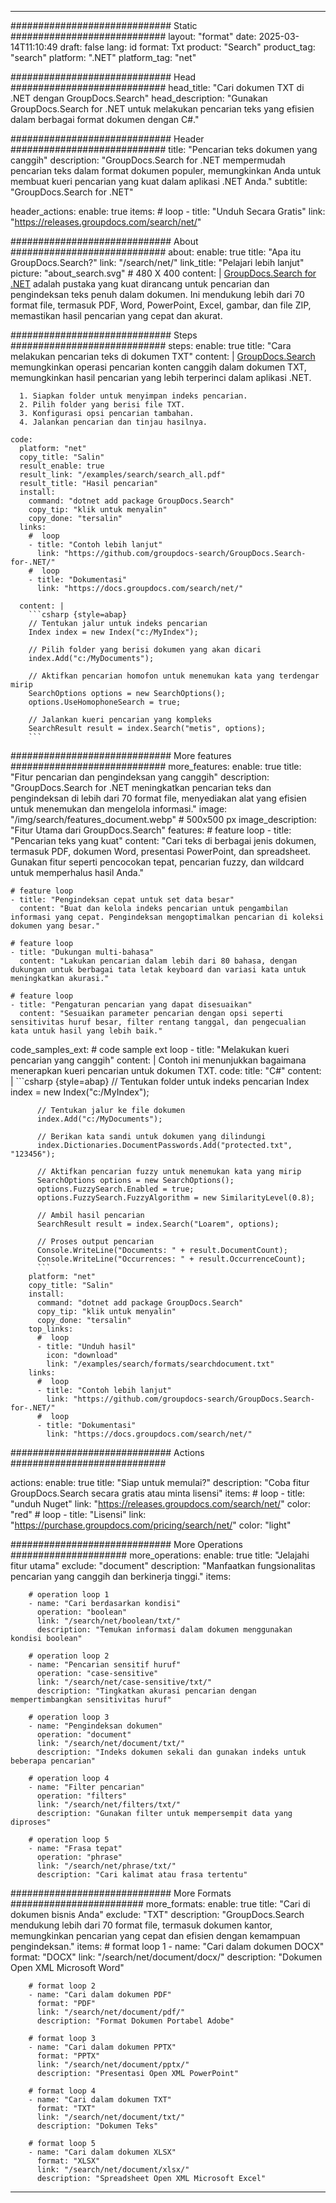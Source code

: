 
---
############################# Static ############################
layout: "format"
date:  2025-03-14T11:10:49
draft: false
lang: id
format: Txt
product: "Search"
product_tag: "search"
platform: ".NET"
platform_tag: "net"

############################# Head ############################
head_title: "Cari dokumen TXT di .NET dengan GroupDocs.Search"
head_description: "Gunakan GroupDocs.Search for .NET untuk melakukan pencarian teks yang efisien dalam berbagai format dokumen dengan C#."

############################# Header ############################
title: "Pencarian teks dokumen yang canggih" 
description: "GroupDocs.Search for .NET mempermudah pencarian teks dalam format dokumen populer, memungkinkan Anda untuk membuat kueri pencarian yang kuat dalam aplikasi .NET Anda."
subtitle: "GroupDocs.Search for .NET" 

header_actions:
  enable: true
  items:
    #  loop
    - title: "Unduh Secara Gratis"
      link: "https://releases.groupdocs.com/search/net/"
      
############################# About ############################
about:
    enable: true
    title: "Apa itu GroupDocs.Search?"
    link: "/search/net/"
    link_title: "Pelajari lebih lanjut"
    picture: "about_search.svg" # 480 X 400
    content: |
       [GroupDocs.Search for .NET](/search/net/) adalah pustaka yang kuat dirancang untuk pencarian dan pengindeksan teks penuh dalam dokumen. Ini mendukung lebih dari 70 format file, termasuk PDF, Word, PowerPoint, Excel, gambar, dan file ZIP, memastikan hasil pencarian yang cepat dan akurat.

############################# Steps ############################
steps:
    enable: true
    title: "Cara melakukan pencarian teks di dokumen TXT"
    content: |
      [GroupDocs.Search](/search/net/) memungkinkan operasi pencarian konten canggih dalam dokumen TXT, memungkinkan hasil pencarian yang lebih terperinci dalam aplikasi .NET.
      
      1. Siapkan folder untuk menyimpan indeks pencarian.
      2. Pilih folder yang berisi file TXT.
      3. Konfigurasi opsi pencarian tambahan.
      4. Jalankan pencarian dan tinjau hasilnya.
   
    code:
      platform: "net"
      copy_title: "Salin"
      result_enable: true
      result_link: "/examples/search/search_all.pdf"
      result_title: "Hasil pencarian"
      install:
        command: "dotnet add package GroupDocs.Search"
        copy_tip: "klik untuk menyalin"
        copy_done: "tersalin"
      links:
        #  loop
        - title: "Contoh lebih lanjut"
          link: "https://github.com/groupdocs-search/GroupDocs.Search-for-.NET/"
        #  loop
        - title: "Dokumentasi"
          link: "https://docs.groupdocs.com/search/net/"
          
      content: |
        ```csharp {style=abap}
        // Tentukan jalur untuk indeks pencarian
        Index index = new Index("c:/MyIndex");

        // Pilih folder yang berisi dokumen yang akan dicari
        index.Add("c:/MyDocuments");

        // Aktifkan pencarian homofon untuk menemukan kata yang terdengar mirip
        SearchOptions options = new SearchOptions();
        options.UseHomophoneSearch = true;

        // Jalankan kueri pencarian yang kompleks
        SearchResult result = index.Search("metis", options);
        ```            

############################# More features ############################
more_features:
  enable: true
  title: "Fitur pencarian dan pengindeksan yang canggih"
  description: "GroupDocs.Search for .NET meningkatkan pencarian teks dan pengindeksan di lebih dari 70 format file, menyediakan alat yang efisien untuk menemukan dan mengelola informasi."
  image: "/img/search/features_document.webp" # 500x500 px
  image_description: "Fitur Utama dari GroupDocs.Search"
  features:
    # feature loop
    - title: "Pencarian teks yang kuat"
      content: "Cari teks di berbagai jenis dokumen, termasuk PDF, dokumen Word, presentasi PowerPoint, dan spreadsheet. Gunakan fitur seperti pencocokan tepat, pencarian fuzzy, dan wildcard untuk memperhalus hasil Anda."

    # feature loop
    - title: "Pengindeksan cepat untuk set data besar"
      content: "Buat dan kelola indeks pencarian untuk pengambilan informasi yang cepat. Pengindeksan mengoptimalkan pencarian di koleksi dokumen yang besar."

    # feature loop
    - title: "Dukungan multi-bahasa"
      content: "Lakukan pencarian dalam lebih dari 80 bahasa, dengan dukungan untuk berbagai tata letak keyboard dan variasi kata untuk meningkatkan akurasi."

    # feature loop
    - title: "Pengaturan pencarian yang dapat disesuaikan"
      content: "Sesuaikan parameter pencarian dengan opsi seperti sensitivitas huruf besar, filter rentang tanggal, dan pengecualian kata untuk hasil yang lebih baik."
      
  code_samples_ext:
    # code sample ext loop
    - title: "Melakukan kueri pencarian yang canggih"
      content: |
        Contoh ini menunjukkan bagaimana menerapkan kueri pencarian untuk dokumen TXT.
      code:
        title: "C#"
        content: |
          ```csharp {style=abap}
          // Tentukan folder untuk indeks pencarian
          Index index = new Index("c:/MyIndex");
              
          // Tentukan jalur ke file dokumen
          index.Add("c:/MyDocuments");

          // Berikan kata sandi untuk dokumen yang dilindungi
          index.Dictionaries.DocumentPasswords.Add("protected.txt", "123456");

          // Aktifkan pencarian fuzzy untuk menemukan kata yang mirip
          SearchOptions options = new SearchOptions();
          options.FuzzySearch.Enabled = true;
          options.FuzzySearch.FuzzyAlgorithm = new SimilarityLevel(0.8);

          // Ambil hasil pencarian
          SearchResult result = index.Search("Loarem", options);
          
          // Proses output pencarian
          Console.WriteLine("Documents: " + result.DocumentCount);
          Console.WriteLine("Occurrences: " + result.OccurrenceCount);
          ```
        platform: "net"
        copy_title: "Salin"
        install:
          command: "dotnet add package GroupDocs.Search"
          copy_tip: "klik untuk menyalin"
          copy_done: "tersalin"
        top_links:
          #  loop
          - title: "Unduh hasil"
            icon: "download"
            link: "/examples/search/formats/searchdocument.txt"
        links:
          #  loop
          - title: "Contoh lebih lanjut"
            link: "https://github.com/groupdocs-search/GroupDocs.Search-for-.NET/"
          #  loop
          - title: "Dokumentasi"
            link: "https://docs.groupdocs.com/search/net/"
            

            


############################# Actions ############################

actions:
  enable: true
  title: "Siap untuk memulai?"
  description: "Coba fitur GroupDocs.Search secara gratis atau minta lisensi"
  items:
    #  loop
    - title: "unduh Nuget"
      link: "https://releases.groupdocs.com/search/net/"
      color: "red"
        #  loop
    - title: "Lisensi"
      link: "https://purchase.groupdocs.com/pricing/search/net/"
      color: "light"


############################# More Operations #####################
more_operations:
    enable: true
    title: "Jelajahi fitur utama"
    exclude: "document"
    description: "Manfaatkan fungsionalitas pencarian yang canggih dan berkinerja tinggi."
    items: 
          
        # operation loop 1
        - name: "Cari berdasarkan kondisi"
          operation: "boolean"
          link: "/search/net/boolean/txt/"
          description: "Temukan informasi dalam dokumen menggunakan kondisi boolean"

        # operation loop 2
        - name: "Pencarian sensitif huruf"
          operation: "case-sensitive"
          link: "/search/net/case-sensitive/txt/"
          description: "Tingkatkan akurasi pencarian dengan mempertimbangkan sensitivitas huruf"

        # operation loop 3
        - name: "Pengindeksan dokumen"
          operation: "document"
          link: "/search/net/document/txt/"
          description: "Indeks dokumen sekali dan gunakan indeks untuk beberapa pencarian"

        # operation loop 4
        - name: "Filter pencarian"
          operation: "filters"
          link: "/search/net/filters/txt/"
          description: "Gunakan filter untuk mempersempit data yang diproses"

        # operation loop 5
        - name: "Frasa tepat"
          operation: "phrase"
          link: "/search/net/phrase/txt/"
          description: "Cari kalimat atau frasa tertentu"
          
        
          
############################# More Formats ########################
more_formats:
    enable: true
    title: "Cari di dokumen bisnis Anda"
    exclude: "TXT"
    description: "GroupDocs.Search mendukung lebih dari 70 format file, termasuk dokumen kantor, memungkinkan pencarian yang cepat dan efisien dengan kemampuan pengindeksan."
    items: 
        # format loop 1
        - name: "Cari dalam dokumen DOCX"
          format: "DOCX"
          link: "/search/net/document/docx/"
          description: "Dokumen Open XML Microsoft Word"
          
        # format loop 2
        - name: "Cari dalam dokumen PDF"
          format: "PDF"
          link: "/search/net/document/pdf/"
          description: "Format Dokumen Portabel Adobe"
          
        # format loop 3
        - name: "Cari dalam dokumen PPTX"
          format: "PPTX"
          link: "/search/net/document/pptx/"
          description: "Presentasi Open XML PowerPoint"

        # format loop 4
        - name: "Cari dalam dokumen TXT"
          format: "TXT"
          link: "/search/net/document/txt/"
          description: "Dokumen Teks"
          
        # format loop 5
        - name: "Cari dalam dokumen XLSX"
          format: "XLSX"
          link: "/search/net/document/xlsx/"
          description: "Spreadsheet Open XML Microsoft Excel"
  

---